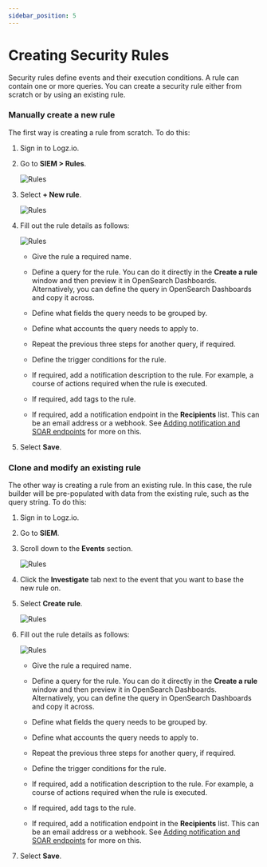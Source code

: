 ```yaml
---
sidebar_position: 5
---
```


# Creating Security Rules


Security rules define events and their execution conditions. A rule can contain one or more queries. You can create a security rule  either from scratch or by using an existing rule.



### Manually create a new rule

The first way is creating a rule from scratch. To do this:

1. Sign in to Logz.io.

2. Go to **SIEM > Rules**.

   ![Rules](https://dytvr9ot2sszz.cloudfront.net/logz-docs/siem-quick-start/rule-1.png)

3. Select **+ New rule**.

   ![Rules](https://dytvr9ot2sszz.cloudfront.net/logz-docs/siem-quick-start/rule-2.png)

4. Fill out the rule details as follows:

   ![Rules](https://dytvr9ot2sszz.cloudfront.net/logz-docs/siem-quick-start/create-a-siem-rule.png)


   * Give the rule a required name.
   
   * Define a query for the rule. You can do it directly in the **Create a rule** window and then preview it in OpenSearch Dashboards. Alternatively, you can define the query in OpenSearch Dashboards and copy it across.
   
   * Define what fields the query needs to be grouped by.
   
   * Define what accounts the query needs to apply to.
   
   * Repeat the previous three steps for another query, if required.
   
   * Define the trigger conditions for the rule.
   
   * If required, add a notification description to the rule. For example, a course of actions required when the rule is executed.
   
   * If required, add tags to the rule.
   
   * If required, add a notification endpoint in the **Recipients** list. This can be an email address or a webhook. See [Adding notification and SOAR endpoints](https://docs.logz.io/user-guide/cloud-siem/select-dashboards.html) for more on this.

4. Select **Save**.


### Clone and modify an existing rule

The other way is creating a rule from an existing rule. In this case, the rule builder will be pre-populated with data from the existing rule, such as the query string. To do this:


1. Sign in to Logz.io.

2. Go to **SIEM**.

3. Scroll down to the **Events** section. 

   ![Rules](https://dytvr9ot2sszz.cloudfront.net/logz-docs/siem-quick-start/events-1.png)


4. Click the **Investigate** tab next to the event that you want to base the new rule on.

5. Select **Create rule**.

   ![Rules](https://dytvr9ot2sszz.cloudfront.net/logz-docs/siem-quick-start/create-rule-from-query.png)

6. Fill out the rule details as follows:

   ![Rules](https://dytvr9ot2sszz.cloudfront.net/logz-docs/siem-quick-start/create-rule-from-query-2.png)

   * Give the rule a required name.
   
   * Define a query for the rule. You can do it directly in the **Create a rule** window and then preview it in OpenSearch Dashboards. Alternatively, you can define the query in OpenSearch Dashboards and copy it across.
   
   * Define what fields the query needs to be grouped by.
   
   * Define what accounts the query needs to apply to.
   
   * Repeat the previous three steps for another query, if required.
   
   * Define the trigger conditions for the rule.
   
   * If required, add a notification description to the rule. For example, a course of actions required when the rule is executed.
   
   * If required, add tags to the rule.
   
   * If required, add a notification endpoint in the **Recipients** list. This can be an email address or a webhook. See [Adding notification and SOAR endpoints](https://docs.logz.io/user-guide/cloud-siem/select-dashboards.html) for more on this.

6. Select **Save**.
